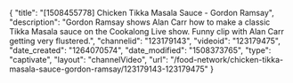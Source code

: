 {
    "title": "[1508455778] Chicken Tikka Masala Sauce - Gordon Ramsay",
    "description": "Gordon Ramsay shows Alan Carr how to make a classic Tikka Masala sauce on the Cookalong Live show. Funny clip with Alan Carr getting very flustered.",
    "channelid": "123179143",
    "videoid": "123179475",
    "date_created": "1264070574",
    "date_modified": "1508373765",
    "type": "captivate",
    "layout": "channelVideo",
    "url": "\/food-network\/chicken-tikka-masala-sauce-gordon-ramsay\/123179143-123179475"
}